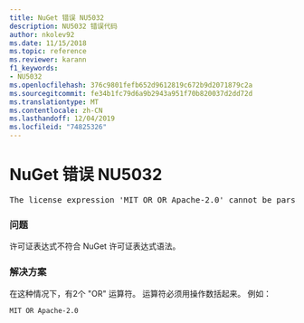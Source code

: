 ```yaml
---
title: NuGet 错误 NU5032
description: NU5032 错误代码
author: nkolev92
ms.date: 11/15/2018
ms.topic: reference
ms.reviewer: karann
f1_keywords:
- NU5032
ms.openlocfilehash: 376c9801fefb652d9612819c672b9d2071879c2a
ms.sourcegitcommit: fe34b1fc79d6a9b2943a951f70b820037d2dd72d
ms.translationtype: MT
ms.contentlocale: zh-CN
ms.lasthandoff: 12/04/2019
ms.locfileid: "74825326"
---
```

# <a name="nuget-error-nu5032"></a>NuGet 错误 NU5032
<pre>The license expression 'MIT OR OR Apache-2.0' cannot be parsed succesfully. The license expression is invalid.</pre>

### <a name="issue"></a>问题

许可证表达式不符合 NuGet 许可证表达式语法。

### <a name="solution"></a>解决方案

在这种情况下，有2个 "OR" 运算符。 运算符必须用操作数括起来。 例如：

```
MIT OR Apache-2.0
```
